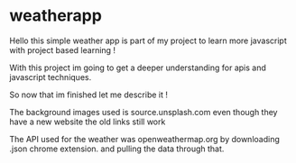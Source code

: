 # weatherapp

Hello this simple weather app is part of my project to learn more javascript with project based learning ! 

With this project im going to get a deeper understanding for apis and javascript techniques.

So now that im finished let me describe it ! 

The background images used is source.unsplash.com even though they have a new website the old links still work

The API used for the weather was openweathermap.org by downloading .json chrome extension. and pulling the data through that.